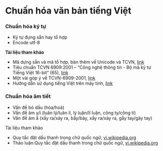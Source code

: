 # Chuấn hóa văn bản tiếng Việt 

### Chuẩn hóa ký tự

* Ký tự đựng sẵn hay tổ hợp
* Encode utf-8

**Tài liệu tham khảo**

* Mã dựng sẵn và mã tổ hợp, bàn thêm về Unicode và TCVN, [link](http://www.pcworld.com.vn/articles/game/chuyen-muc/2004/01/1185069/ma-dung-san-va-ma-to-hop-ban-them-ve-unicode-va-tcvn/?utm_source=ar-related&utm_medium=referral&utm_campaign=relatednews)
* Tiêu chuẩn TCVN 6909:2001 – “Công nghệ thông tin - Bộ mã ký tự Tiếng Việt 16-bít” (65), [link](http://aita.gov.vn/tin-tuc/1876/tieu-chuan-tcvn-69092001-%E2%80%93-%E2%80%9Ccong-nghe-thong-tin-bo-ma-ky-tu-tieng-viet-16-bit%E2%80%9D-65)
* Một vài góp ý về TCVN-6909-2001, [link](http://www.pcworld.com.vn/articles/game/chuyen-muc/2004/01/1185068/mot-vai-gop-y-ve-tcvn-6909-2001/)
* Hướng dẫn sử dụng tiếng Việt trên máy tính, [link](http://khoahocviet.info/meresci/files/unicode.pdf)

### Chuẩn hóa âm tiết

* Vấn đề bỏ dấu (hòa/hoà)
* Vấn đề âm y/i (luân lý/luân lí, lý luận/lí luận, công ty/công ti)
* Vấn đề âm ẩ (xẩy ra/xảy ra, bẩy/bảy, xẩy ra/xảy ra, gẫy tay/gãy tay)

Tài liệu tham khảo

* Quy tắc đặt dấu thanh trong chữ quốc ngữ, [vi.wikipedia.org](https://vi.wikipedia.org/wiki/Quy_t%E1%BA%AFc_%C4%91%E1%BA%B7t_d%E1%BA%A5u_thanh_trong_ch%E1%BB%AF_qu%E1%BB%91c_ng%E1%BB%AF)
* Thảo luận:Quy tắc đặt dấu thanh trong chữ quốc ngữ, [vi.wikipedia.org](https://vi.wikipedia.org/wiki/Th%E1%BA%A3o_lu%E1%BA%ADn:Quy_t%E1%BA%AFc_%C4%91%E1%BA%B7t_d%E1%BA%A5u_thanh_trong_ch%E1%BB%AF_qu%E1%BB%91c_ng%E1%BB%AF)

